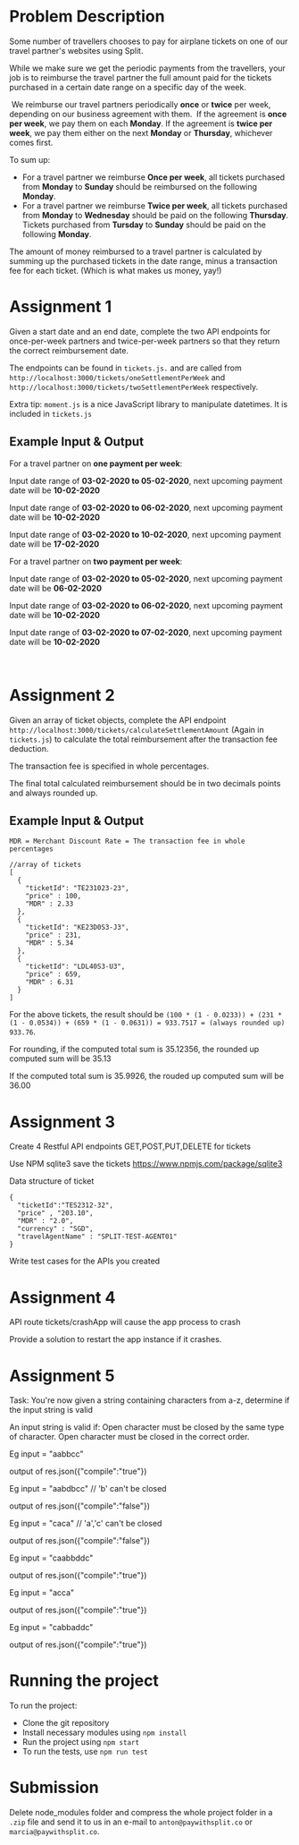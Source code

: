 # Problem Description

Some number of travellers  chooses to pay for airplane tickets on one of our travel partner's websites using Split.


While we make sure we get the periodic payments from the travellers, your job is to reimburse the travel partner the full amount paid for the tickets purchased in a certain date range on a specific day of the week.

​
We reimburse our travel partners periodically **once** or **twice** per week, depending on our business agreement with them.
​
If the agreement is **once per week**, we pay them on each **Monday**. If the agreement is **twice per week**, we pay them either on the next **Monday** or **Thursday**, whichever comes first.

To sum up:
  * For a travel partner we reimburse **Once per week**, all tickets purchased from **Monday** to **Sunday** should be reimbursed on the following **Monday**.
  * For a travel partner we reimburse **Twice per week**, all tickets purchased from **Monday** to **Wednesday** should be paid on the following **Thursday**. Tickets purchased from **Tursday** to **Sunday** should be paid on the following **Monday**.

The amount of money reimbursed to a travel partner is calculated by summing up the purchased tickets in the date range, minus a transaction fee for each ticket. (Which is what makes us money, yay!)
​
# Assignment 1
Given a start date and an end date, complete the two API endpoints for once-per-week partners and twice-per-week partners so that they return the correct reimbursement date. 

The endpoints can be found in `tickets.js.` and are called from `http://localhost:3000/tickets/oneSettlementPerWeek` and `http://localhost:3000/tickets/twoSettlementPerWeek` respectively.

Extra tip: `moment.js` is a nice JavaScript library to manipulate datetimes. It is included in `tickets.js`
​
## Example Input & Output
For a travel partner on **one payment per week**:

Input date range of **03-02-2020 to 05-02-2020**, next upcoming payment date will be **10-02-2020**

Input date range of **03-02-2020 to 06-02-2020**, next upcoming payment date will be **10-02-2020**

Input date range of **03-02-2020 to 10-02-2020**, next upcoming payment date will be **17-02-2020**


For a travel partner on **two payment per week**:

Input date range of **03-02-2020 to 05-02-2020**, next upcoming payment date will be **06-02-2020**

Input date range of **03-02-2020 to 06-02-2020**, next upcoming payment date will be **10-02-2020**

Input date range of **03-02-2020 to 07-02-2020**, next upcoming payment date will be **10-02-2020**

​

  
# Assignment 2
Given an array of ticket objects, complete the API endpoint `http://localhost:3000/tickets/calculateSettlementAmount` (Again in `tickets.js`) to calculate the total reimbursement after the transaction fee deduction. 

The transaction fee is specified in whole percentages.

The final total calculated reimbursement should be in two decimals points and always rounded up.

## Example Input & Output
`MDR = Merchant Discount Rate = The transaction fee in whole percentages`

``` 
//array of tickets 
[
  {
    "ticketId": "TE231023-23",
    "price" : 100,
    "MDR" : 2.33
  },
  {
    "ticketId": "KE23D0S3-J3",
    "price" : 231,
    "MDR" : 5.34
  },
  {
    "ticketId": "LDL40S3-U3",
    "price" : 659,
    "MDR" : 6.31 
  }
] 
``` 
For the above tickets, the result should be `(100 * (1 - 0.0233)) + (231 * (1 - 0.0534)) + (659 * (1 - 0.0631)) = 933.7517 = (always rounded up) 933.76`.

For rounding, if the computed total sum is 35.12356, the rounded up computed sum will be 35.13

If the computed total sum is 35.9926, the rouded up computed sum will be 36.00


# Assignment 3
Create 4 Restful API endpoints GET,POST,PUT,DELETE for tickets

Use NPM sqlite3 save the tickets https://www.npmjs.com/package/sqlite3

Data structure of ticket
```
{
  "ticketId":"TES2312-32",
  "price" , "203.10",
  "MDR" : "2.0",
  "currency" : "SGD",
  "travelAgentName" : "SPLIT-TEST-AGENT01"
}

```

Write test cases for the APIs you created

# Assignment 4

API route tickets/crashApp will cause the app process to crash

Provide a solution to restart the app instance if it crashes. 

# Assignment 5

Task: 
You're now given a string containing characters from a-z, determine if the input string is valid

An input string is valid if:
Open character must be closed by the same type of character.
Open character must be closed in the correct order.

Eg input =  "aabbcc"
   
output of res.json({"compile":"true"})

Eg input =  "aabdbcc"  // 'b' can't be closed
   
output of res.json({"compile":"false"})

Eg input =  "caca" // 'a','c' can't be closed
   
output of res.json({"compile":"false"})

Eg input =  "caabbddc"
   
output of res.json({"compile":"true"})

Eg input =  "acca"
   
output of res.json({"compile":"true"})

Eg input =  "cabbaddc"
   
output of res.json({"compile":"true"})

# Running the project

To run the project:
  * Clone the git repository
  * Install necessary modules using `npm install`
  * Run the project using `npm start`
  * To run the tests, use `npm run test` 

# Submission
Delete node_modules folder and compress the whole project folder in a `.zip` file and send it to us in an e-mail to `anton@paywithsplit.co` or `marcia@paywithsplit.co`.
